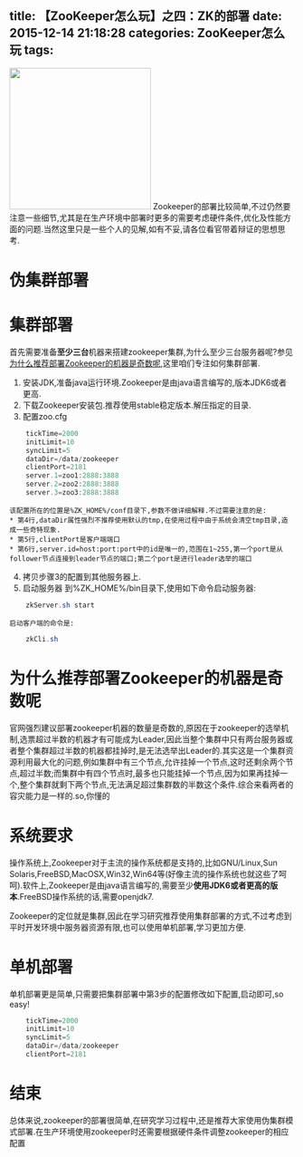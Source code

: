 title: 【ZooKeeper怎么玩】之四：ZK的部署
date: 2015-12-14 21:18:28
categories: ZooKeeper怎么玩
tags:
---
<img src="/img/zk_install.png" width="250" height="250" class="img-topic" />
Zookeeper的部署比较简单,不过仍然要注意一些细节,尤其是在生产环境中部署时更多的需要考虑硬件条件,优化及性能方面的问题.当然这里只是一些个人的见解,如有不妥,请各位看官带着辩证的思想思考.
<!--more-->

# 伪集群部署



# 集群部署

首先需要准备<strong>至少三台</strong>机器来搭建zookeeper集群,为什么至少三台服务器呢?参见[为什么推荐部署Zookeeper的机器是奇数呢](#为什么推荐部署Zookeeper的机器是奇数呢 "为什么"),这里咱们专注如何集群部署.

1. 安装JDK,准备java运行环境.Zookeeper是由java语言编写的,版本JDK6或者更高.
2. 下载Zookeeper安装包.推荐使用stable稳定版本.解压指定的目录.
3. 配置zoo.cfg
```java
	tickTime=2000
	initLimit=10
	syncLimit=5
	dataDir=/data/zookeeper
	clientPort=2181
	server.1=zoo1:2888:3888
	server.2=zoo2:2888:3888
	server.3=zoo3:2888:3888
```
	该配置所在的位置是%ZK_HOME%/conf目录下,参数不做详细解释.不过需要注意的是:
	* 第4行,dataDir属性强烈不推荐使用默认的tmp,在使用过程中由于系统会清空tmp目录,造成一些奇特现象.
	* 第5行,clientPort是客户端端口
	* 第6行,server.id=host:port:port中的id是唯一的,范围在1~255,第一个port是从follower节点连接到leader节点的端口;第二个port是进行leader选举的端口
4. 拷贝步骤3的配置到其他服务器上.
5. 启动服务器
	到%ZK_HOME%/bin目录下,使用如下命令启动服务器:
```java
	zkServer.sh start
```	
	启动客户端的命令是:
```java
	zkCli.sh
```		

# 为什么推荐部署Zookeeper的机器是奇数呢

官网强烈建议部署zookeeper机器的数量是奇数的,原因在于zookeeper的选举机制,选票超过半数的机器才有可能成为Leader,因此当整个集群中只有两台服务器或者整个集群超过半数的机器都挂掉时,是无法选举出Leader的.其实这是一个集群资源利用最大化的问题,例如集群中有三个节点,允许挂掉一个节点,这时还剩余两个节点,超过半数;而集群中有四个节点时,最多也只能挂掉一个节点,因为如果再挂掉一个,整个集群就剩下两个节点,无法满足超过集群数的半数这个条件.综合来看两者的容灾能力是一样的.so,你懂的

# 系统要求

操作系统上,Zookeeper对于主流的操作系统都是支持的,比如GNU/Linux,Sun Solaris,FreeBSD,MacOSX,Win32,Win64等(好像主流的操作系统也就这些了呵呵).软件上,Zookeeper是由java语言编写的,需要至少<strong>使用JDK6或者更高的版本</strong>.FreeBSD操作系统的话,需要openjdk7.

Zookeeper的定位就是集群,因此在学习研究推荐使用集群部署的方式,不过考虑到平时开发环境中服务器资源有限,也可以使用单机部署,学习更加方便.

# 单机部署

单机部署更是简单,只需要把集群部署中第3步的配置修改如下配置,启动即可,so easy!
```java
	tickTime=2000
	initLimit=10
	syncLimit=5
	dataDir=/data/zookeeper
	clientPort=2181
```	
# 结束

总体来说,zookeeper的部署很简单,在研究学习过程中,还是推荐大家使用伪集群模式部署.在生产环境使用zookeeper时还需要根据硬件条件调整zookeeper的相应配置
